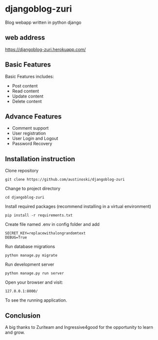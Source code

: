 # djangoblog-zuri
Blog webapp written in python django

## web address
https://djangoblog-zuri.herokuapp.com/

## Basic Features
Basic Features includes:
+ Post content
+ Read content
+ Update content
+ Delete content

## Advance Features
+ Comment support
+ User registration
+ User Login and Logout
+ Password Recovery

## Installation instruction
Clone repository
```
git clone https://github.com/austinoski/djangoblog-zuri
```

Change to project directory
```
cd djangoblog-zuri
```

Install required packages (recommend installing in a virtual environment)
```
pip install -r requirements.txt
```

Create file named .env in config folder and add
```
SECRET_KEY=replacewithalongrandomtext
DEBUG=True
```

Run database migrations
```
python manage.py migrate
```

Run development server
```
python manage.py run server
```

Open your browser and visit:
```
127.0.0.1:8000/
```
To see the running application.

## Conclusion
A big thanks to Zuriteam and Ingressive4good 
for the opportunity to learn and grow.

